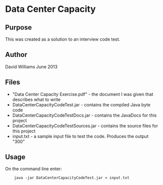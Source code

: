 Data Center Capacity
====================

Purpose
-------
This was created as a solution to an interview code test.

Author
------
David Williams
June 2013

Files
-----
+ "Data Center Capacity Exercise.pdf" - the document I was given that describes what to write
+ DataCenterCapacityCodeTest.jar - contains the compiled Java byte code
+ DataCenterCapacityCodeTestDocs.jar - contains the JavaDocs for this project
+ DataCenterCapacityCodeTestSources.jar - contains the source files for this project
+ input.txt - a sample input file to test the code. Produces the output "300"

Usage
-----
On the command line enter:

        java -jar DataCenterCapacityCodeTest.jar < input.txt
